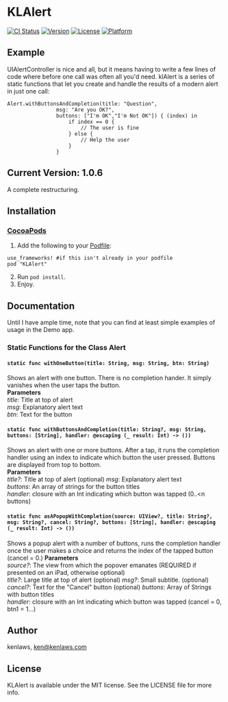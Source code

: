 # KLAlert

[![CI Status](https://img.shields.io/travis/kenlaws/KLAlert.svg?style=flat)](https://travis-ci.org/kenlaws/KLAlert)
[![Version](https://img.shields.io/cocoapods/v/KLAlert.svg?style=flat)](https://cocoapods.org/pods/KLAlert)
[![License](https://img.shields.io/cocoapods/l/KLAlert.svg?style=flat)](https://cocoapods.org/pods/KLAlert)
[![Platform](https://img.shields.io/cocoapods/p/KLAlert.svg?style=flat)](https://cocoapods.org/pods/KLAlert)

## Example

UIAlertController is nice and all, but it means having to write a few lines of code where before one call was often all you'd need. klAlert is a series of static functions that let you create and handle the results of a modern alert in just one call:
```	
Alert.withButtonsAndCompletion(title: "Question",
				msg: "Are you OK?",
				buttons: ["I'm OK","I'm Not OK"]) { (index) in
					if index == 0 {
						// The user is fine
					} else {
						// Help the user
					}
				}
```
## Current Version: 1.0.6
A complete restructuring. 

## Installation
### [CocoaPods](http://cocoapods.org/)

1. Add the following to your [Podfile](http://guides.cocoapods.org/using/the-podfile.html):

```
use_frameworks! #if this isn't already in your podfile
pod "KLAlert"
```
2. Run `pod install`.
3. Enjoy.

## Documentation
Until I have ample time, note that you can find at least simple examples of usage in the Demo app.
### Static Functions for the Class Alert
#### `static func withOneButton(title: String, msg: String, btn: String)`
Shows an alert with one button. There is no completion hander. It simply vanishes when the user taps the button.  
**Parameters**  
*title*: Title at top of alert  
*msg*: Explanatory alert text  
*btn*: Text for the button  

#### `static func withButtonsAndCompletion(title: String?, msg: String, buttons: [String], handler: @escaping (_ result: Int) -> ())`
Shows an alert with one or more buttons. After a tap, it runs the completion handler using an index to indicate which button the user pressed. Buttons are displayed from top to bottom.  
**Parameters**  
*title?*: Title at top of alert (optional)
*msg*: Explanatory alert text  
*buttons*: An array of strings for the button titles  
*handler*: closure with an Int indicating which button was tapped (0..<n buttons)  

#### `static func asAPopupWithCompletion(source: UIView?, title: String?, msg: String?, cancel: String?, buttons: [String], handler: @escaping (_ result: Int) -> ())`
Shows a popup alert with a number of buttons, runs the completion handler once the user makes a choice and returns the index of the tapped button (cancel = 0.) 
**Parameters**  
*source?*: The view from which the popover emanates (REQUIRED if presented on an iPad, otherwise optional)  
*title?*: Large title at top of alert (optional)
*msg?*: Small subtitle. (optional)
*cancel?*: Text for the "Cancel" button (optional)
*buttons*: Array of Strings with button titles  
*handler*: closure with an Int indicating which button was tapped (cancel = 0, btn1 = 1...)  


## Author

kenlaws, ken@kenlaws.com

## License

KLAlert is available under the MIT license. See the LICENSE file for more info.

